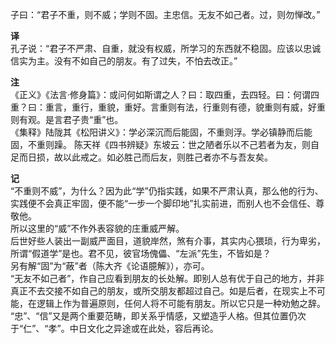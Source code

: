 子曰：“君子不重，则不威；学则不固。主忠信。无友不如己者。过，则勿惮改。”  

**译**  
孔子说：“君子不严肃、自重，就没有权威，所学习的东西就不稳固。应该以忠诚信实为主。没有不如自己的朋友。有了过失，不怕去改正。”  

**注**  
《正义》《法言·修身篇》：或问何如斯谓之人？曰：取四重，去四轻。曰：何谓四重？曰：重言，重行，重貌，重好。言重则有法，行重则有德，貌重则有威，好重则有观。是言君子贵“重”也。  
《集释》陆陇其《松阳讲义》：学必深沉而后能固，不重则浮。学必镇静而后能固，不重则躁。  陈天祥《四书辨疑》东坡云：世之陋者乐以不己若者为友，则自足而日损，故以此戒之。如必胜己而后友，则胜己者亦不与吾友矣。

**记**  
“不重则不威”，为什么？因为此“学”仍指实践，如果不严肃认真，那么他的行为、实践便不会真正牢固，便不能“一步一个脚印地”扎实前进，而别人也不会信任、尊敬他。   
所以这里的“威”不作外表容貌的庄重威严解。  
后世好些人装出一副威严面目，道貌岸然，煞有介事，其实内心猥琐，行为卑劣，所谓“假道学”是也。君不见，彼官场傀儡、“左派”先生，不皆如是？  
另有解“固”为“蔽”者（陈大齐《论语臆解》），亦可。  
“无友不如己者”，作自己应看到朋友的长处解。即别人总有优于自己的地方，并非真正不去交接不如自己的朋友，或所交朋友都超过自己。如是后者，在现实上不可能，在逻辑上作为普遍原则，任何人将不可能有朋友。所以它只是一种劝勉之辞。  
“忠”、“信”又是两个重要范畴，即关系乎情感，又塑造乎人格。但其位置仍次于“仁”、“孝”。中日文化之异途或在此处，容后再论。

